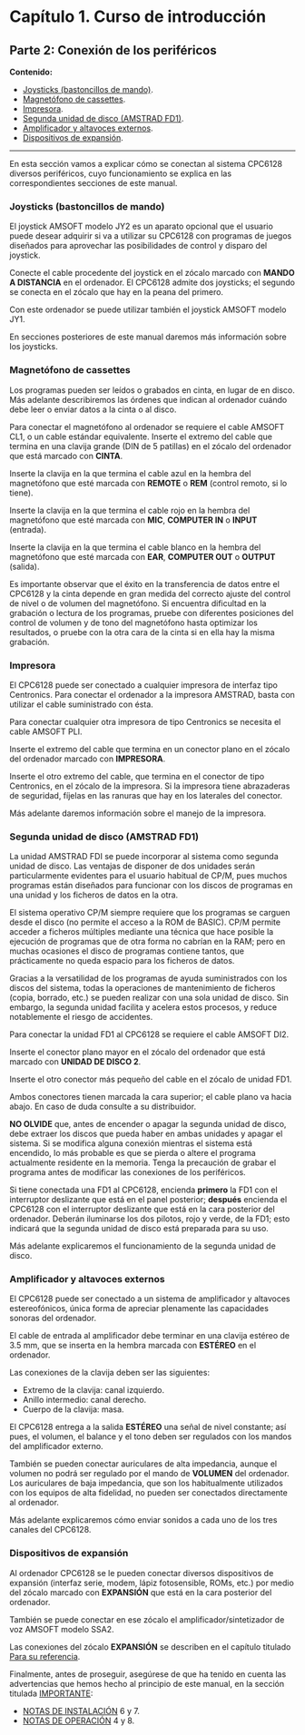 # Capítulo 1. Curso de introducción 

## Parte 2: Conexión de los periféricos

**Contenido:**
* [Joysticks (bastoncillos de mando)](#joysticks-bastoncillos-de-mando).
* [Magnetófono de cassettes](#magnetófono-de-cassettes).
* [Impresora](#impresora).
* [Segunda unidad de disco (AMSTRAD FD1)](#segunda-unidad-de-disco-amstrad-fd1).
* [Amplificador y altavoces externos](#amplificador-y-altavoces-externos).
* [Dispositivos de expansión](#dispositivos-de-expansión).

***

En esta sección vamos a explicar cómo se conectan al sistema CPC6128 diversos periféricos, cuyo funcionamiento se explica en las correspondientes secciones de este manual.

### Joysticks (bastoncillos de mando) 
El joystick AMSOFT modelo JY2 es un aparato opcional que el usuario puede desear adquirir si va a utilizar su CPC6128 con programas de juegos diseñados para aprovechar las posibilidades de control y disparo del joystick. 

Conecte el cable procedente del joystick en el zócalo marcado con **MANDO A DISTANCIA** en el ordenador. El CPC6128 admite dos joysticks; el segundo se conecta en el zócalo que hay en la peana del primero.

Con este ordenador se puede utilizar también el joystick AMSOFT modelo JY1.

En secciones posteriores de este manual daremos más información sobre los joysticks. 

### Magnetófono de cassettes 
Los programas pueden ser leídos o grabados en cinta, en lugar de en disco. Más adelante describiremos las órdenes que indican al ordenador cuándo debe leer o enviar datos a la cinta o al disco. 

Para conectar el magnetófono al ordenador se requiere el cable AMSOFT CL1, o un cable estándar equivalente. Inserte el extremo del cable que termina en una clavija grande (DIN de 5 patillas) en el zócalo del ordenador que está marcado con **CINTA**.

Inserte la clavija en la que termina el cable azul en la hembra del magnetófono que esté marcada con **REMOTE** o **REM** (control remoto, si lo tiene).

Inserte la clavija en la que termina el cable rojo en la hembra del magnetófono que esté marcada con **MIC**, **COMPUTER IN** o **INPUT** (entrada).

Inserte la clavija en la que termina el cable blanco en la hembra del magnetófono que esté marcada con **EAR**, **COMPUTER OUT** o **OUTPUT** (salida).

Es importante observar que el éxito en la transferencia de datos entre el CPC6128 y la cinta depende en gran medida del correcto ajuste del control de nivel o de volumen del magnetófono. Si encuentra dificultad en la grabación o lectura de los programas, pruebe con diferentes posiciones del control de volumen y de tono del magnetófono hasta optimizar los resultados, o pruebe con la otra cara de la cinta si en ella hay la misma grabación. 

### Impresora 
El CPC6128 puede ser conectado a cualquier impresora de interfaz tipo Centronics. Para conectar el ordenador a la impresora AMSTRAD, basta con utilizar el cable suministrado con ésta.

Para conectar cualquier otra impresora de tipo Centronics se necesita el cable AMSOFT PLI.

Inserte el extremo del cable que termina en un conector plano en el zócalo del ordenador marcado con **IMPRESORA**. 

Inserte el otro extremo del cable, que termina en el conector de tipo Centronics, en el zócalo de la impresora. Si la impresora tiene abrazaderas de seguridad, fíjelas en las ranuras que hay en los laterales del conector.

Más adelante daremos información sobre el manejo de la impresora. 

### Segunda unidad de disco (AMSTRAD FD1) 
La unidad AMSTRAD FDI se puede incorporar al sistema como segunda unidad de disco. Las ventajas de disponer de dos unidades serán particularmente evidentes para el usuario habitual de CP/M, pues muchos programas están diseñados para funcionar con los discos de programas en una unidad y los ficheros de datos en la otra. 

El sistema operativo CP/M siempre requiere que los programas se carguen desde el disco (no permite el acceso a la ROM de BASIC). CP/M permite acceder a ficheros múltiples mediante una técnica que hace posible la ejecución de programas que de otra forma no cabrían en la RAM; pero en muchas ocasiones el disco de programas contiene tantos, que prácticamente no queda espacio para los ficheros de datos. 

Gracias a la versatilidad de los programas de ayuda suministrados con los discos del sistema, todas la operaciones de mantenimiento de ficheros (copia, borrado, etc.) se pueden realizar con una sola unidad de disco. Sin embargo, la segunda unidad facilita y acelera estos procesos, y reduce notablemente el riesgo de accidentes. 

Para conectar la unidad FD1 al CPC6128 se requiere el cable AMSOFT DI2.

Inserte el conector plano mayor en el zócalo del ordenador que está marcado con **UNIDAD DE DISCO 2**. 

Inserte el otro conector más pequeño del cable en el zócalo de unidad FD1. 

Ambos conectores tienen marcada la cara superior; el cable plano va hacia abajo. En caso de duda consulte a su distribuidor. 

**NO OLVIDE** que, antes de encender o apagar la segunda unidad de disco, debe extraer los discos que pueda haber en ambas unidades y apagar el sistema. Si se modifica alguna conexión mientras el sistema está encendido, lo más probable es que se pierda o altere el programa actualmente residente en la memoria. Tenga la precaución de grabar el programa antes de modificar las conexiones de los periféricos.

Si tiene conectada una FD1 al CPC6128, encienda **primero** la FD1 con el interruptor deslizante que está en el panel posterior; **después** encienda el CPC6128 con el interruptor deslizante que está en la cara posterior del ordenador. Deberán iluminarse los dos pilotos, rojo y verde, de la FD1; esto indicará que la segunda unidad de disco está preparada para su uso. 

Más adelante explicaremos el funcionamiento de la segunda unidad de disco. 

### Amplificador y altavoces externos 
El CPC6128 puede ser conectado a un sistema de amplificador y altavoces estereofónicos, única forma de apreciar plenamente las capacidades sonoras del ordenador. 

El cable de entrada al amplificador debe terminar en una clavija estéreo de 3.5 mm, que se inserta en la hembra marcada con **ESTÉREO** en el ordenador. 

Las conexiones de la clavija deben ser las siguientes: 

* Extremo de la clavija: canal izquierdo. 
* Anillo intermedio: canal derecho. 
* Cuerpo de la clavija: masa. 

El CPC6128 entrega a la salida **ESTÉREO** una señal de nivel constante; así pues, el volumen, el balance y el tono deben ser regulados con los mandos del amplificador externo. 

También se pueden conectar auriculares de alta impedancia, aunque el volumen no podrá ser regulado por el mando de **VOLUMEN** del ordenador. Los auriculares de baja impedancia, que son los habitualmente utilizados con los equipos de alta fidelidad, no pueden ser conectados directamente al ordenador. 

Más adelante explicaremos cómo enviar sonidos a cada uno de los tres canales del CPC6128. 

### Dispositivos de expansión 
Al ordenador CPC6128 se le pueden conectar diversos dispositivos de expansión (interfaz serie, modem, lápiz fotosensible, ROMs, etc.) por medio del zócalo marcado con **EXPANSIÓN** que está en la cara posterior del ordenador.

También se puede conectar en ese zócalo el amplificador/sintetizador de voz AMSOFT modelo SSA2. 

Las conexiones del zócalo **EXPANSIÓN** se describen en el capítulo titulado [Para su referencia](7.00.-Capítulo-7.-Para-su-referencia.md).

Finalmente, antes de proseguir, asegúrese de que ha tenido en cuenta las advertencias que hemos hecho al principio de este manual, en la sección titulada [IMPORTANTE](0.02.-Importante.md): 

* [NOTAS DE INSTALACIÓN](0.02.-Importante.md#notas-de-instalación) 6 y 7.
* [NOTAS DE OPERACIÓN](0.02.-Importante.md#notas-de-operación) 4 y 8. 


